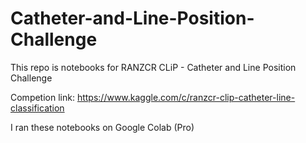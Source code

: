 # Catheter-and-Line-Position-Challenge

This repo is notebooks for RANZCR CLiP - Catheter and Line Position Challenge

Competion link: https://www.kaggle.com/c/ranzcr-clip-catheter-line-classification

I ran these notebooks on Google Colab (Pro)
